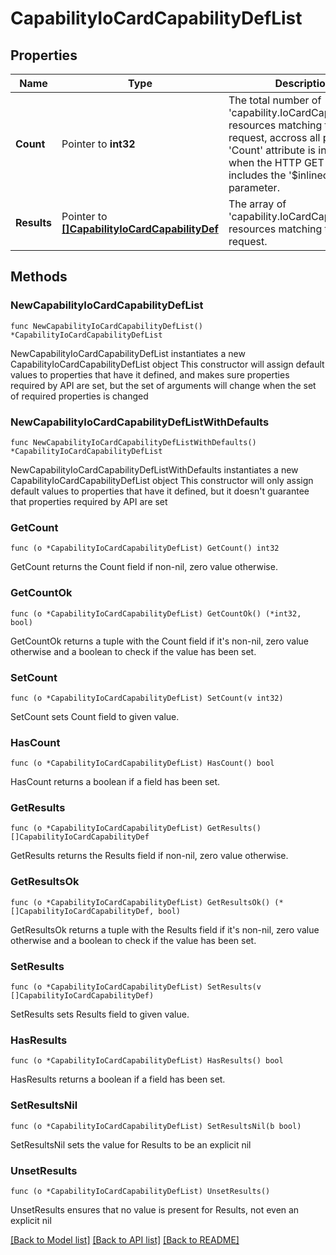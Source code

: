 # CapabilityIoCardCapabilityDefList

## Properties

Name | Type | Description | Notes
------------ | ------------- | ------------- | -------------
**Count** | Pointer to **int32** | The total number of &#39;capability.IoCardCapabilityDef&#39; resources matching the request, accross all pages. The &#39;Count&#39; attribute is included when the HTTP GET request includes the &#39;$inlinecount&#39; parameter. | [optional] 
**Results** | Pointer to [**[]CapabilityIoCardCapabilityDef**](capability.IoCardCapabilityDef.md) | The array of &#39;capability.IoCardCapabilityDef&#39; resources matching the request. | [optional] 

## Methods

### NewCapabilityIoCardCapabilityDefList

`func NewCapabilityIoCardCapabilityDefList() *CapabilityIoCardCapabilityDefList`

NewCapabilityIoCardCapabilityDefList instantiates a new CapabilityIoCardCapabilityDefList object
This constructor will assign default values to properties that have it defined,
and makes sure properties required by API are set, but the set of arguments
will change when the set of required properties is changed

### NewCapabilityIoCardCapabilityDefListWithDefaults

`func NewCapabilityIoCardCapabilityDefListWithDefaults() *CapabilityIoCardCapabilityDefList`

NewCapabilityIoCardCapabilityDefListWithDefaults instantiates a new CapabilityIoCardCapabilityDefList object
This constructor will only assign default values to properties that have it defined,
but it doesn't guarantee that properties required by API are set

### GetCount

`func (o *CapabilityIoCardCapabilityDefList) GetCount() int32`

GetCount returns the Count field if non-nil, zero value otherwise.

### GetCountOk

`func (o *CapabilityIoCardCapabilityDefList) GetCountOk() (*int32, bool)`

GetCountOk returns a tuple with the Count field if it's non-nil, zero value otherwise
and a boolean to check if the value has been set.

### SetCount

`func (o *CapabilityIoCardCapabilityDefList) SetCount(v int32)`

SetCount sets Count field to given value.

### HasCount

`func (o *CapabilityIoCardCapabilityDefList) HasCount() bool`

HasCount returns a boolean if a field has been set.

### GetResults

`func (o *CapabilityIoCardCapabilityDefList) GetResults() []CapabilityIoCardCapabilityDef`

GetResults returns the Results field if non-nil, zero value otherwise.

### GetResultsOk

`func (o *CapabilityIoCardCapabilityDefList) GetResultsOk() (*[]CapabilityIoCardCapabilityDef, bool)`

GetResultsOk returns a tuple with the Results field if it's non-nil, zero value otherwise
and a boolean to check if the value has been set.

### SetResults

`func (o *CapabilityIoCardCapabilityDefList) SetResults(v []CapabilityIoCardCapabilityDef)`

SetResults sets Results field to given value.

### HasResults

`func (o *CapabilityIoCardCapabilityDefList) HasResults() bool`

HasResults returns a boolean if a field has been set.

### SetResultsNil

`func (o *CapabilityIoCardCapabilityDefList) SetResultsNil(b bool)`

 SetResultsNil sets the value for Results to be an explicit nil

### UnsetResults
`func (o *CapabilityIoCardCapabilityDefList) UnsetResults()`

UnsetResults ensures that no value is present for Results, not even an explicit nil

[[Back to Model list]](../README.md#documentation-for-models) [[Back to API list]](../README.md#documentation-for-api-endpoints) [[Back to README]](../README.md)



